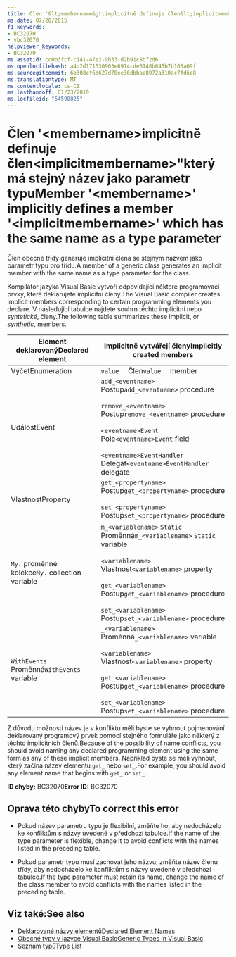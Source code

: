 ```yaml
---
title: Člen '&lt;membername&gt;implicitně definuje člen&lt;implicitmembername&gt;"který má stejný název jako parametr typu
ms.date: 07/20/2015
f1_keywords:
- BC32070
- vbc32070
helpviewer_keywords:
- BC32070
ms.assetid: cc0b3fcf-c141-47e2-9b33-d2b91c8bf2d6
ms.openlocfilehash: a4d2d171530903e6914cde6148b045b7b105a09f
ms.sourcegitcommit: 6b308cf6d627d78ee36dbbae8972a310ac7fd6c8
ms.translationtype: MT
ms.contentlocale: cs-CZ
ms.lasthandoff: 01/23/2019
ms.locfileid: "54598825"
---
```

# <a name="member-ltmembernamegt-implicitly-defines-a-member-ltimplicitmembernamegt-which-has-the-same-name-as-a-type-parameter"></a><span data-ttu-id="7dc24-102">Člen '&lt;membername&gt;implicitně definuje člen&lt;implicitmembername&gt;"který má stejný název jako parametr typu</span><span class="sxs-lookup"><span data-stu-id="7dc24-102">Member '&lt;membername&gt;' implicitly defines a member '&lt;implicitmembername&gt;' which has the same name as a type parameter</span></span>
<span data-ttu-id="7dc24-103">Člen obecné třídy generuje implicitní člena se stejným názvem jako parametr typu pro třídu.</span><span class="sxs-lookup"><span data-stu-id="7dc24-103">A member of a generic class generates an implicit member with the same name as a type parameter for the class.</span></span>  
  
 <span data-ttu-id="7dc24-104">Kompilátor jazyka Visual Basic vytvoří odpovídající některé programovací prvky, které deklarujete implicitní členy.</span><span class="sxs-lookup"><span data-stu-id="7dc24-104">The Visual Basic compiler creates implicit members corresponding to certain programming elements you declare.</span></span> <span data-ttu-id="7dc24-105">V následující tabulce najdete souhrn těchto implicitní nebo *syntetické*, členy.</span><span class="sxs-lookup"><span data-stu-id="7dc24-105">The following table summarizes these implicit, or *synthetic*, members.</span></span>  
  
|<span data-ttu-id="7dc24-106">Element deklarovaný</span><span class="sxs-lookup"><span data-stu-id="7dc24-106">Declared element</span></span>|<span data-ttu-id="7dc24-107">Implicitně vytvářejí členy</span><span class="sxs-lookup"><span data-stu-id="7dc24-107">Implicitly created members</span></span>|  
|----------------------|--------------------------------|  
|<span data-ttu-id="7dc24-108">Výčet</span><span class="sxs-lookup"><span data-stu-id="7dc24-108">Enumeration</span></span>|<span data-ttu-id="7dc24-109">`value__` Člen</span><span class="sxs-lookup"><span data-stu-id="7dc24-109">`value__` member</span></span>|  
|<span data-ttu-id="7dc24-110">Událost</span><span class="sxs-lookup"><span data-stu-id="7dc24-110">Event</span></span>|<span data-ttu-id="7dc24-111">`add_<eventname>` Postup</span><span class="sxs-lookup"><span data-stu-id="7dc24-111">`add_<eventname>` procedure</span></span><br /><br /> <span data-ttu-id="7dc24-112">`remove_<eventname>` Postup</span><span class="sxs-lookup"><span data-stu-id="7dc24-112">`remove_<eventname>` procedure</span></span><br /><br /> <span data-ttu-id="7dc24-113">`<eventname>Event` Pole</span><span class="sxs-lookup"><span data-stu-id="7dc24-113">`<eventname>Event` field</span></span><br /><br /> <span data-ttu-id="7dc24-114">`<eventname>EventHandler` Delegát</span><span class="sxs-lookup"><span data-stu-id="7dc24-114">`<eventname>EventHandler` delegate</span></span>|  
|<span data-ttu-id="7dc24-115">Vlastnost</span><span class="sxs-lookup"><span data-stu-id="7dc24-115">Property</span></span>|<span data-ttu-id="7dc24-116">`get_<propertyname>` Postup</span><span class="sxs-lookup"><span data-stu-id="7dc24-116">`get_<propertyname>` procedure</span></span><br /><br /> <span data-ttu-id="7dc24-117">`set_<propertyname>` Postup</span><span class="sxs-lookup"><span data-stu-id="7dc24-117">`set_<propertyname>` procedure</span></span>|  
|<span data-ttu-id="7dc24-118">`My.` proměnné kolekce</span><span class="sxs-lookup"><span data-stu-id="7dc24-118">`My.` collection variable</span></span>|<span data-ttu-id="7dc24-119">`m_<variablename>` `Static` Proměnná</span><span class="sxs-lookup"><span data-stu-id="7dc24-119">`m_<variablename>` `Static` variable</span></span><br /><br /> <span data-ttu-id="7dc24-120">`<variablename>` Vlastnost</span><span class="sxs-lookup"><span data-stu-id="7dc24-120">`<variablename>` property</span></span><br /><br /> <span data-ttu-id="7dc24-121">`get_<variablename>` Postup</span><span class="sxs-lookup"><span data-stu-id="7dc24-121">`get_<variablename>` procedure</span></span><br /><br /> <span data-ttu-id="7dc24-122">`set_<variablename>` Postup</span><span class="sxs-lookup"><span data-stu-id="7dc24-122">`set_<variablename>` procedure</span></span>|  
|<span data-ttu-id="7dc24-123">`WithEvents` Proměnná</span><span class="sxs-lookup"><span data-stu-id="7dc24-123">`WithEvents` variable</span></span>|<span data-ttu-id="7dc24-124">`_<variablename>` Proměnná</span><span class="sxs-lookup"><span data-stu-id="7dc24-124">`_<variablename>` variable</span></span><br /><br /> <span data-ttu-id="7dc24-125">`<variablename>` Vlastnost</span><span class="sxs-lookup"><span data-stu-id="7dc24-125">`<variablename>` property</span></span><br /><br /> <span data-ttu-id="7dc24-126">`get_<variablename>` Postup</span><span class="sxs-lookup"><span data-stu-id="7dc24-126">`get_<variablename>` procedure</span></span><br /><br /> <span data-ttu-id="7dc24-127">`set_<variablename>` Postup</span><span class="sxs-lookup"><span data-stu-id="7dc24-127">`set_<variablename>` procedure</span></span>|  
  
 <span data-ttu-id="7dc24-128">Z důvodu možnosti název je v konfliktu měli byste se vyhnout pojmenování deklarovaný programový prvek pomocí stejného formuláře jako některý z těchto implicitních členů.</span><span class="sxs-lookup"><span data-stu-id="7dc24-128">Because of the possibility of name conflicts, you should avoid naming any declared programming element using the same form as any of these implicit members.</span></span> <span data-ttu-id="7dc24-129">Například byste se měli vyhnout, který začíná název elementu `get_` nebo `set_`.</span><span class="sxs-lookup"><span data-stu-id="7dc24-129">For example, you should avoid any element name that begins with `get_` or `set_`.</span></span>  
  
 <span data-ttu-id="7dc24-130">**ID chyby:** BC32070</span><span class="sxs-lookup"><span data-stu-id="7dc24-130">**Error ID:** BC32070</span></span>  
  
## <a name="to-correct-this-error"></a><span data-ttu-id="7dc24-131">Oprava této chyby</span><span class="sxs-lookup"><span data-stu-id="7dc24-131">To correct this error</span></span>  
  
-   <span data-ttu-id="7dc24-132">Pokud název parametru typu je flexibilní, změňte ho, aby nedocházelo ke konfliktům s názvy uvedené v předchozí tabulce.</span><span class="sxs-lookup"><span data-stu-id="7dc24-132">If the name of the type parameter is flexible, change it to avoid conflicts with the names listed in the preceding table.</span></span>  
  
-   <span data-ttu-id="7dc24-133">Pokud parametr typu musí zachovat jeho názvu, změňte název členu třídy, aby nedocházelo ke konfliktům s názvy uvedené v předchozí tabulce.</span><span class="sxs-lookup"><span data-stu-id="7dc24-133">If the type parameter must retain its name, change the name of the class member to avoid conflicts with the names listed in the preceding table.</span></span>  
  
## <a name="see-also"></a><span data-ttu-id="7dc24-134">Viz také:</span><span class="sxs-lookup"><span data-stu-id="7dc24-134">See also</span></span>
- [<span data-ttu-id="7dc24-135">Deklarované názvy elementů</span><span class="sxs-lookup"><span data-stu-id="7dc24-135">Declared Element Names</span></span>](../../visual-basic/programming-guide/language-features/declared-elements/declared-element-names.md)
- [<span data-ttu-id="7dc24-136">Obecné typy v jazyce Visual Basic</span><span class="sxs-lookup"><span data-stu-id="7dc24-136">Generic Types in Visual Basic</span></span>](../../visual-basic/programming-guide/language-features/data-types/generic-types.md)
- [<span data-ttu-id="7dc24-137">Seznam typů</span><span class="sxs-lookup"><span data-stu-id="7dc24-137">Type List</span></span>](../../visual-basic/language-reference/statements/type-list.md)

